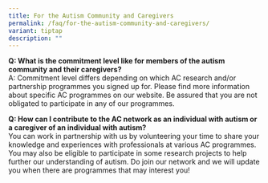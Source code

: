 ```yaml
---
title: For the Autism Community and Caregivers
permalink: /faq/for-the-autism-community-and-caregivers/
variant: tiptap
description: ""
---
```

<p><strong>Q: What is the commitment level like for members of the autism community and their caregivers?</strong>
<br>A: Commitment level differs depending on which AC research and/or partnership
programmes you signed up for. Please find more information about specific
AC programmes on our website. Be assured that you are not obligated to
participate in any of our programmes.</p>
<p><strong>Q: How can I contribute to the AC network as an individual with autism or a caregiver of an individual with autism?</strong> 
<br>You can work in partnership with us by volunteering your time to share
your knowledge and experiences with professionals at various AC programmes.
You may also be eligible to participate in some research projects to help
further our understanding of autism. Do join our network and we will update
you when there are programmes that may interest you!</p>